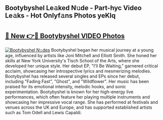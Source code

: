 ## Bootybyshel Le𝚊ked N𝚞de - Part-hyc Video Le𝚊ks - Hot Onlyf𝚊ns Photos yeKlq

# <h2><a href="http://ab12946.deff.icu/?id=Bootybyshel">🔗 New 👉🔴 Bootybyshel VIDEO Photos</a></h2>

[![Bootybyshel N𝚞des](https://i.imgur.com/rIISA9y.gif)](http://ab12946.deff.icu/?id=Bootybyshel)
Bootybyshel began her musical journey at a young age, influenced by artists like Joni Mitchell and Elliott Smith. She honed her skills at New York University's Tisch School of the Arts, where she developed her unique style. Her debut EP, "I'll Be Waiting," garnered critical acclaim, showcasing her introspective lyrics and mesmerizing melodies. Bootybyshel has released several singles and EPs since her debut, including "Fading Fast", "Ghost", and "Wildflower". Her music has been praised for its emotional intensity, melodic hooks, and sonic experimentation. Bootybyshel is known for her high-energy live performances, which often feature her playing multiple instruments and showcasing her impressive vocal range. She has performed at festivals and venues across the UK and Europe, and has supported established artists such as Tom Odell and Lewis Capaldi.
